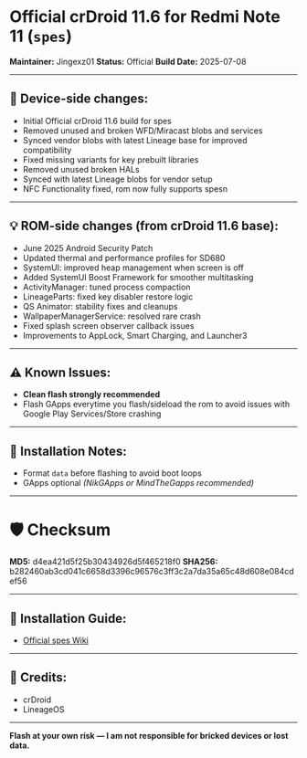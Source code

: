 # Official crDroid 11.6 for Redmi Note 11 (`spes`)

**Maintainer:** Jingexz01
**Status:** Official
**Build Date:** 2025-07-08

---

## 📱 Device-side changes:

* Initial Official crDroid 11.6 build for spes
* Removed unused and broken WFD/Miracast blobs and services
* Synced vendor blobs with latest Lineage base for improved compatibility
* Fixed missing variants for key prebuilt libraries
* Removed unused broken HALs
* Synced with latest Lineage blobs for vendor setup
* NFC Functionality fixed, rom now fully supports spesn

---

## 💡 ROM-side changes (from crDroid 11.6 base):

* June 2025 Android Security Patch
* Updated thermal and performance profiles for SD680
* SystemUI: improved heap management when screen is off
* Added SystemUI Boost Framework for smoother multitasking
* ActivityManager: tuned process compaction
* LineageParts: fixed key disabler restore logic
* QS Animator: stability fixes and cleanups
* WallpaperManagerService: resolved rare crash
* Fixed splash screen observer callback issues
* Improvements to AppLock, Smart Charging, and Launcher3

---

## ⚠️ Known Issues:

* **Clean flash strongly recommended**
*  Flash GApps everytime you flash/sideload the rom to avoid issues with Google Play Services/Store crashing

---

## 🔧 Installation Notes:

* Format `data` before flashing to avoid boot loops
* GApps optional *(NikGApps or MindTheGapps recommended)*

---

# 🛡 Checksum
**MD5:** d4ea421d5f25b30434926d5f465218f0
**SHA256:** b282460ab3cd041c6658d3396c96576c3ff3c2a7da35a65c48d608e084cdef56 

---

## 📲 Installation Guide:

* [Official spes Wiki](https://github.com/Jingexz01/Unoffical_Redmi_Note_11_crDroid/wiki)

---

## 👤 Credits:

* crDroid
* LineageOS

---

**Flash at your own risk — I am not responsible for bricked devices or lost data.**
